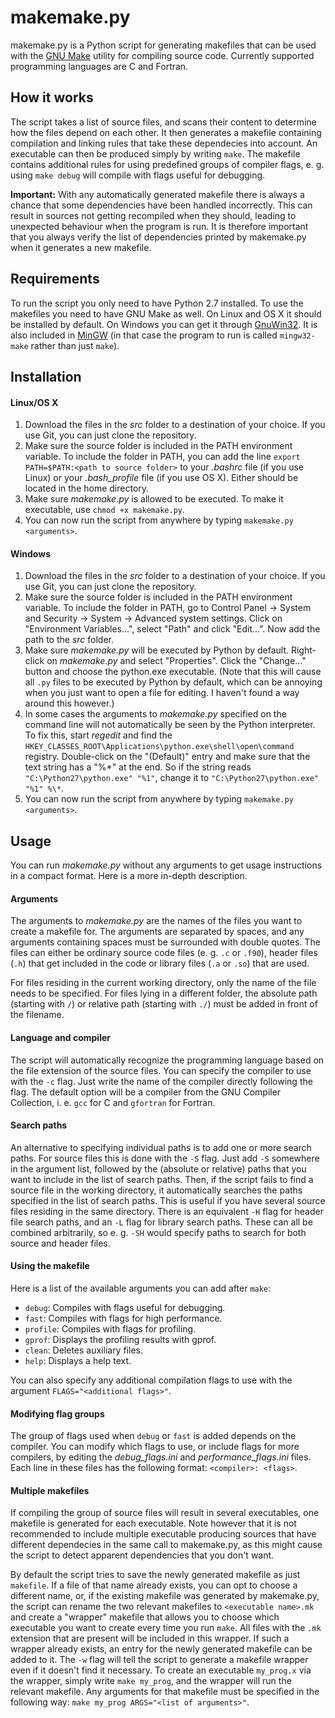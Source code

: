 # makemake.py
makemake.py is a Python script for generating makefiles that can be used with the [GNU Make](https://www.gnu.org/software/make/) utility for compiling source code. Currently supported programming languages are C and Fortran.
## How it works
The script takes a list of source files, and scans their content to determine how the files depend on each other. It then generates a makefile containing compilation and linking rules that take these dependecies into account. An executable can then be produced simply by writing `make`. The makefile contains additional rules for using predefined groups of compiler flags, e. g. using `make debug` will compile with flags useful for debugging.

**Important:** With any automatically generated makefile there is always a chance that some dependencies have been handled incorrectly. This can result in sources not getting recompiled when they should, leading to unexpected behaviour when the program is run. It is therefore important that you always verify the list of dependencies printed by makemake.py when it generates a new makefile.

## Requirements
To run the script you only need to have Python 2.7 installed. To use the makefiles you need to have GNU Make as well. On Linux and OS X it should be installed by default. On Windows you can get it through [GnuWin32](http://gnuwin32.sourceforge.net/packages/make.htm). It is also included in [MinGW](http://www.mingw.org/) (in that case the program to run is called `mingw32-make` rather than just `make`).

## Installation
#### Linux/OS X
1. Download the files in the *src* folder to a destination of your choice. If you use Git, you can just clone the repository.
2. Make sure the source folder is included in the PATH environment variable. To include the folder in PATH, you can add the line `export PATH=$PATH:<path to source folder>` to your *.bashrc* file (if you use Linux) or your *.bash_profile* file (if you use OS X). Either should be located in the home directory.
3. Make sure *makemake.py* is allowed to be executed. To make it executable, use `chmod +x makemake.py`.
4. You can now run the script from anywhere by typing `makemake.py <arguments>`.

#### Windows
1. Download the files in the *src* folder to a destination of your choice. If you use Git, you can just clone the repository.
2. Make sure the source folder is included in the PATH environment variable. To include the folder in PATH, go to Control Panel -> System and Security -> System -> Advanced system settings. Click on "Environment Variables...", select "Path" and click "Edit...". Now add the path to the *src* folder.
3. Make sure *makemake.py* will be executed by Python by default. Right-click on *makemake.py* and select "Properties". Click the "Change..." button and choose the python.exe executable. (Note that this will cause all `.py` files to be executed by Python by default, which can be annoying when you just want to open a file for editing. I haven't found a way around this however.)
4. In some cases the arguments to *makemake.py* specified on the command line will not automatically be seen by the Python interpreter. To fix this, start *regedit* and find the `HKEY_CLASSES_ROOT\Applications\python.exe\shell\open\command` registry. Double-click on the "(Default)" entry and make sure that the text string has a "%\*" at the end. So if the string reads `"C:\Python27\python.exe" "%1"`, change it to `"C:\Python27\python.exe" "%1" %\*`.
5. You can now run the script from anywhere by typing `makemake.py <arguments>`.

## Usage
You can run *makemake.py* without any arguments to get usage instructions in a compact format. Here is a more in-depth description.
#### Arguments
The arguments to *makemake.py* are the names of the files you want to create a makefile for. The arguments are separated by spaces, and any arguments containing spaces must be surrounded with double quotes. The files can either be ordinary source code files (e. g. `.c` or `.f90`), header files (`.h`) that get included in the code or library files (`.a` or `.so`) that are used.

For files residing in the current working directory, only the name of the file needs to be specified. For files lying in a different folder, the absolute path (starting with `/`) or relative path (starting with `./`) must be added in front of the filename.

#### Language and compiler
The script will automatically recognize the programming language based on the file extension of the source files. You can specify the compiler to use with the `-c` flag. Just write the name of the compiler directly following the flag. The default option will be a compiler from the GNU Compiler Collection, i. e. `gcc` for C and `gfortran` for Fortran.

#### Search paths
An alternative to specifying individual paths is to add one or more search paths. For source files this is done with the `-S` flag. Just add `-S` somewhere in the argument list, followed by the (absolute or relative) paths that you want to include in the list of search paths. Then, if the script fails to find a source file in the working directory, it automatically searches the paths specified in the list of search paths. This is useful if you have several source files residing in the same directory. There is an equivalent `-H` flag for header file search paths, and an `-L` flag for library search paths. These can all be combined arbitrarily, so e. g. `-SH` would specify paths to search for both source and header files.

#### Using the makefile
Here is a list of the available arguments you can add after `make`:
- `debug`:   Compiles with flags useful for debugging.
- `fast`:    Compiles with flags for high performance.
- `profile`: Compiles with flags for profiling.
- `gprof`:   Displays the profiling results with gprof.
- `clean`:   Deletes auxiliary files.
- `help`:    Displays a help text.

You can also specify any additional compilation flags to use with the argument `FLAGS="<additional flags>"`.

#### Modifying flag groups
The group of flags used when `debug` or `fast` is added depends on the compiler. You can modify which flags to use, or include flags for more compilers, by editing the *debug_flags.ini* and *performance_flags.ini* files. Each line in these files has the following format: `<compiler>: <flags>`.

#### Multiple makefiles
If compiling the group of source files will result in several executables, one makefile is generated for each executable. Note however that it is not recommended to include multiple executable producing sources that have different dependecies in the same call to makemake.py, as this might cause the script to detect apparent dependencies that you don't want.

By default the script tries to save the newly generated makefile as just `makefile`. If a file of that name already exists, you can opt to choose a different name, or, if the existing makefile was generated by makemake.py, the script can rename the two relevant makefiles to `<executable name>.mk` and create a "wrapper" makefile that allows you to choose which executable you want to create every time you run `make`. All files with the `.mk` extension that are present will be included in this wrapper. If such a wrapper already exists, an entry for the newly generated makefile can be added to it. The `-w` flag will tell the script to generate a makefile wrapper even if it doesn't find it necessary. To create an executable `my_prog.x` via the wrapper, simply write `make my_prog`, and the wrapper will run the relevant makefile. Any arguments for that makefile must be specified in the following way: `make my_prog ARGS="<list of arguments>"`.
